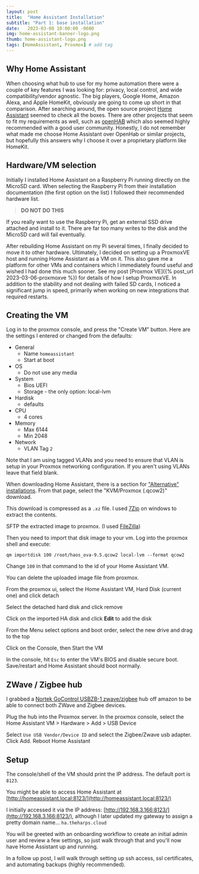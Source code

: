 ```yaml
---
layout: post
title:  "Home Assistant Installation"
subtitle: "Part 1: base installation"
date:   2023-03-08 10:00:00 -0600
img: home-assistant-banner-logo.png
thumb: home-assistant-logo.png
tags: [HomeAssistant, Proxmox] # add tag
---
```


## Why Home Assistant
When choosing what hub to use for my home automation there were a couple of key features I was looking for: privacy, local control, and wide compatibility/vendor agnostic. The big players, Google Home, Amazon Alexa, and Apple HomeKit, obviously are going to come up short in that comparison. After searching around, the open source project [Home Assistant](https://www.home-assistant.io/) seemed to check all the boxes.  There are other projects that seem to fit my requirements as well, such as [openHAB](https://www.openhab.org/) which also seemed highly recommended with a good user community. Honestly, I do not remember what made me choose Home Assistant over OpenHab or similar projects, but hopefully this answers why I choose it over a proprietary platform like HomeKit.

## Hardware/VM selection
Initially I installed Home Assistant on a Raspberry Pi running directly on the MicroSD card. When selecting the Raspberry Pi from their installation documentation (the first option on the list) I followed their recommended hardware list.
 
> **DO NOT DO THIS**

If you really want to use the Raspberry Pi, get an external SSD drive attached and install to it. There are far too many writes to the disk and the MicroSD card will fail eventually.

After rebuilding Home Assistant on my Pi several times, I finally decided to move it to other hardware. Ultimately, I decided on setting up a ProxmoxVE host and running Home Assistant as a VM on it. This also gave me a platform for other VMs and containers which I immediately found useful and wished I had done this much sooner.  See my post [Proxmox VE]({% post_url 2023-03-06-proxmoxve %}) for details of how I setup ProxmoxVE. In addition to the stability and not dealing with failed SD cards, I noticed a significant jump in speed, primarily when working on new integrations that required restarts.

## Creating the VM
Log in to the proxmox console, and press the "Create VM" button.
Here are the settings I entered or changed from the defaults:
- General
	- Name `homeassistant`
	- Start at boot
- OS
	- Do not use any media
- System
	- Bios UEFI
	- Storage - the only option: local-lvm
- Hardisk
	- defaults
- CPU
	- 4 cores
- Memory
	- Max 6144
	- Min 2048
- Network
	- VLAN Tag `2`

Note that I am using tagged VLANs and you need to ensure that VLAN is setup in your Proxmox networking configuration. If you aren't using VLANs leave that field blank.

When downloading Home Assistant, there is a section for ["Alternative" installations](https://www.home-assistant.io/installation/alternative).  From that page, select the "KVM/Proxmox (.qcow2)" download.

This download is compressed as a `.xz` file. I used [7Zip](https://www.7-zip.org/) on windows to extract the contents.

SFTP the extracted image to proxmox. (I used [FileZilla](https://filezilla-project.org/))

Then you need to import that disk image to your vm.  Log into the proxmox shell and execute:

`qm importdisk 100 /root/haos_ova-9.5.qcow2 local-lvm --format qcow2`

Change `100` in that command to the id of your Home Assistant VM.

You can delete the uploaded image file from proxmox.

From the proxmox ui, select the Home Assistant VM, Hard Disk (current one) and click detach

Select the detached hard disk and click remove

Click on the imported HA disk and click **Edit** to add the disk

From the Menu select options and boot order, select the new drive and drag to the top

Click on the Console, then Start the VM

In the console, hit `Esc` to enter the VM's BIOS and disable secure boot.  Save/restart and Home Assistant should boot normally.

## ZWave / Zigbee hub
I grabbed a [Nortek GoControl USBZB-1 zwave/zigbee](https://www.amazon.com/dp/B01GJ826F8) hub off amazon to be able to connect both ZWave and Zigbee devices. 

Plug the hub into the Proxmox server. In the proxmox console, select the Home Assistant VM > Hardware > Add > USB Device

Select `Use USB Vendor/Device ID` and select the Zigbee/Zwave usb adapter.  Click Add.
Reboot Home Assistant

## Setup
The console/shell of the VM should print the IP address.  The default port is `8123`.

You might be able to access Home Assistant at [http://homeassistant.local:8123/](http://homeassistant.local:8123/)

I initially accessed it via the IP address: [http://192.168.3.166:8123/](http://192.168.3.166:8123/), although I later updated my gateway to assign a pretty domain name... `ha.theharps.cloud`

You will be greeted with an onboarding workflow to create an initial admin user and review a few settings, so just walk through that and you'll now have Home Assistant up and running.

In a follow up post, I will walk through setting up ssh access, ssl certificates, and automating backups (highly recommended).


